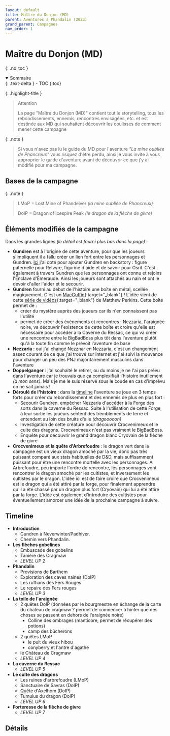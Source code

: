 ```yaml
---
layout: default
title: Maître du Donjon (MD)
parent: Aventures à Phandalin (2023)
grand_parent: Campagnes
nav_order: 1
---
```


# Maître du Donjon (MD)
{: .no_toc }

<details open markdown="block">
  <summary>
    Sommaire
  </summary>
  {: .text-delta }
- TOC
{:toc}
</details>


{: .highlight-title }
> Attention
>
> La page "Maître du Donjon (MD)" contient tout le storytelling, tous les rebondissements, ennemis, rencontres envisagées, etc. et est destinée aux MD qui souhaitent découvrir les coulisses de comment mener cette campagne

{: .note }
> Si vous n'avez pas lu le guide du MD pour l'aventure _"La mine oubliée de Phancreux"_ vous risquez d'être perdu, ainsi je vous invite à vous approprier le guide d'aventure avant de découvrir ce que j'y ai modifié pour ma campagne.


## Bases de la campagne

{: .note }
> LMoP = Lost Mine of Phandelver _(la mine oubliée de Phancreux)_
> 
> DoIP = Dragon of Icespire Peak _(le dragon de la flèche de givre)_

## Éléments modifiés de la campagne

Dans les grandes lignes _(le détail est fourni plus bas dans la page)_ :
 - **Gundren** est à l'origine de cette aventure, pour que les joueurs s'impliquent il a fallu créer un lien fort entre les personnages et Gundren. [Ici](/campagnes/2023-aventures-a-phandalin/#personnages--héros) j'ai opté pour ajouter Gundren en backstory : figure paternelle pour Relvyre, figurine d'aide et de savoir pour Osril. C'est également à travers Gundren que les personnages ont connu et rejoins l'Enclave d'Émeraude. Ainsi les joueurs sont attachés au nain et ont le devoir d'aller l'aider et le secourir.
 - **Gundren** fourni au début de l'histoire une boîte en métal, scellée magiquement. C'est un [MacGuffin](https://fr.wikipedia.org/wiki/MacGuffin){:target="_blank"} ! L'idée vient de cette [série de vidéos](https://www.youtube.com/playlist?list=PLmtuNGN3ZDJEFDhOcwfFc0-OpZ7omueRx){:target="_blank"} de Matthew Perkins. Cette boîte permet de :
   - créer du mystère auprès des joueurs car ils n'en connaissent pas l'utilité
   - permet de créer des événements et rencontres : Nezzaria, l'araignée noire, va découvrir l'existence de cette boîte et croire qu'elle est nécessaire pour accéder à la Caverne du Ressac, ce qui va créer une rencontre entre le BigBadBoss plus tôt dans l'aventure plutôt qu'à la toute fin comme le prévoit l'aventure de base
 - **Nezzaria** : oui j'ai changé Nezznar en Nezzaria, c'est un changement assez courant de ce que j'ai trouvé sur internet et j'ai suivi la mouvance pour changer un peu des PNJ majoritairement masculins dans l'aventure
 - **Doppelganger** : j'ai souhaité le retirer, ou du moins je ne l'ai pas prévu dans l'aventure car je trouvais que ça complexifiait l'histoire inutilement _(à mon sens)_. Mais je me le suis réservé sous le coude en cas d'imprévu on ne sait jamais !
 - **Déroulé de l'histoire** : dans la [timeline](#timeline) l'aventure se joue en 3 temps forts pour créer du rebondissement et des ennemis de plus en plus fort :
   - Secourir Gundren, empêcher Nezzaria d'accéder à la Forge des sorts dans la caverne du Ressac. Suite à l'utilisation de cette Forge, à leur sortie les joueurs sentent des tremblements de terre et entendent au loin des bruits d'aile _(dragooooon)_
   - Investigation de cette créature pour découvrir Crocvenimeux et le culte des dragons. Crocvenimeux n'est pas vraiment le BigBadBoss.
   - Enquête pour découvrir le grand dragon blanc Cryovain de la flèche de givre
 - **Crocvenimeux et la quête d'Arbrefoudre** : le dragon vert dans la campagne est un vieux dragon amoché par la vie, donc pas très puissant comparé aux stats habituelles de D&D, mais suffisamment puissant pour être une rencontre mortelle avec les personnages. À Arbrefoudre, peu importe l'ordre de rencontre, les personnages vont rencontrer le dragon amoché par les cultistes, et inversement les cultistes par le dragon. L'idée ici est de faire croire que Crocvenimeux est le dragon qui a été attiré par la forge, pour finalement apprendre qu'il a été chassé par un dragon plus fort (Cryovain) qui lui a été attiré par la forge. L'idée est également d'introduire des cultistes pour éventuellement amorcer une idée de la prochaine campagne à suivre.


## Timeline

- **Introduction**
  - Gundren à Neverwinter/Padhiver.
  - Chemin vers Phandalin.
- **Les flèches gobelines**
	- Embuscade des gobelins
	- Tanière des Cragmaw
	- _LEVEL UP 2_
- **Phandalin**
	- Provisions de Barthem 
	- Exploration des caves naines (DoIP)
	- Les ruffians des Fers Rouges
	- Le repaire des Fers rouges
	- _LEVEL UP 3_
- **La toile de l'araignée**
	- 2 quêtes DoIP (données par le bourgmestre en échange de la carte du chateau de cragmaw ? permet de comnencer à hinter que des choses se passent en dehors de l'araignée noire)
		- Colline des ombrages (manticore, permet de récupérer des potions)
		- camp des bûcherons
	- 2 quêtes LMoP 
		- le puit du vieux hibou 
		- conyberry et l'antre d'agathe
	- le Château de Cragmaw
	- _LEVEL UP 4_
- **La caverne du Ressac**
	- _LEVEL UP 5_
- **Le culte des dragons**
	- Les ruines d'arbrefoudre (LMoP)
	- Sanctuaire de Savras (DoIP)
	- Quête d'Axelhom (DoIP)
	- Tumulus du dragon (DoIP)
	- _LEVEL UP 6_
- **Forteresse de la flèche de givre**
	- _LEVEL UP 7_

## Détails


